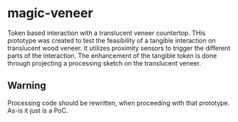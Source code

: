 # magic-veneer

Token based interaction with a translucent veneer countertop. THis prototype was created to test the feasibility of a tangible interaction on translucent wood veneer. It utilizes proximity sensors to trigger the different parts of the interaction. The enhancement of the tangible token is done through projecting a processing sketch on the translucent veneer.

## Warning

Processing code should be rewritten, when proceeding with that prototype. As-is it just is a PoC.
